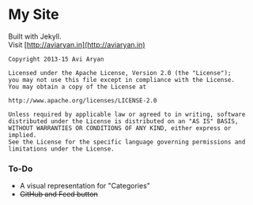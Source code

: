 My Site
====

Built with Jekyll.  
Visit [http://aviaryan.in](http://aviaryan.in)
  

```
Copyright 2013-15 Avi Aryan  

Licensed under the Apache License, Version 2.0 (the "License");  
you may not use this file except in compliance with the License.  
You may obtain a copy of the License at  

http://www.apache.org/licenses/LICENSE-2.0  

Unless required by applicable law or agreed to in writing, software  
distributed under the License is distributed on an "AS IS" BASIS,  
WITHOUT WARRANTIES OR CONDITIONS OF ANY KIND, either express or implied.  
See the License for the specific language governing permissions and  
limitations under the License.  
```
  

### To-Do

* A visual representation for "Categories"
* ~~GitHub and Feed button~~